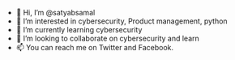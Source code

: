 - 👋 Hi, I’m @satyabsamal
- 👀 I’m interested in cybersecurity, Product management, python
- 🌱 I’m currently learning cybersecurity
- 💞️ I’m looking to collaborate on cybersecurity and learn
- 📫 You can reach me on Twitter and Facebook.

<!---
satyabsamal/satyabsamal is a ✨ special ✨ repository because its `README.md` (this file) appears on your GitHub profile.
You can click the Preview link to take a look at your changes.
--->
